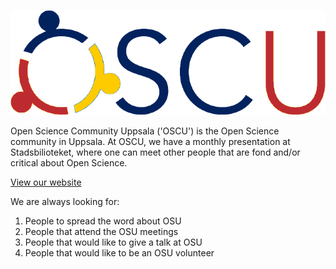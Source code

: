 ![OSCU logo](oscu_logo.png)

Open Science Community Uppsala ('OSCU') is the Open Science community in Uppsala.
At OSCU, we have a monthly presentation at Stadsbilioteket,
where one can meet other people that are fond and/or critical about Open Science.

[View our website](https://open-science-community-uppsala.github.io/open_science_community_uppsala/)

We are always looking for:

 1. People to spread the word about OSU
 2. People that attend the OSU meetings
 3. People that would like to give a talk at OSU
 4. People that would like to be an OSU volunteer


